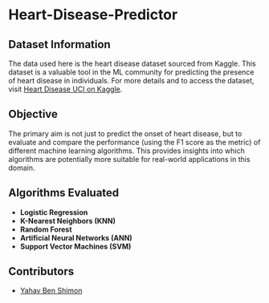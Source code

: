 # Heart-Disease-Predictor
## Dataset Information

The data used here is the heart disease dataset sourced from Kaggle. This dataset is a valuable tool in the ML community for predicting the presence of heart disease in individuals.
For more details and to access the dataset, visit [Heart Disease UCI on Kaggle](https://www.kaggle.com/ronitf/heart-disease-uci).

## Objective

The primary aim is not just to predict the onset of heart disease, but to evaluate and compare the performance (using the F1 score as the metric) of different machine learning algorithms.
 This provides insights into which algorithms are potentially more suitable for real-world applications in this domain.

## Algorithms Evaluated

- **Logistic Regression**
- **K-Nearest Neighbors (KNN)**
- **Random Forest**
- **Artificial Neural Networks (ANN)**
- **Support Vector Machines (SVM)**

## Contributors
- [Yahav Ben Shimon](https://github.com/YahavBenShimon)
